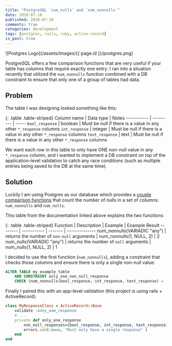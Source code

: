 ```yaml
---
title: "PostgreSQL `num_nulls` and `num_nonnulls`"
date: 2020-07-10
published: 2020-07-10
comments: true
categories: development
tags: [postgres, rails, ruby, active-record]
is_post: true
---
```

![Postgres Logo](/assets/images/{{ page.id }}/postgres.png)

PostgreSQL offers a few comparison functions that are very useful if your table has columns that require exactly one entry. I ran into a situation recently that utilized the `num_nonnulls` function combined with a DB constraint to ensure that only one of a group of tables had data.
<!--more-->

## Problem
The table I was designing looked something like this:

{: .table .table-striped}
Column name | Data type | Notes
----------- | --------- | -----
`bool_response` | boolean | Must be null if there is a value in any other `*_response` columns
`int_response` | integer | Must be null if there is a value in any other `*_response` columns
`text_response` | text | Must be null if there is a value in any other `*_response` columns

We want each row in this table to only have ONE non-null value in any `*_response` column, and I wanted to implement a DB constraint on top of the application-level validation to catch any race conditions (such as multiple entries being
saved to the DB at the same time).

## Solution
Luckily I am using Postgres as our database which provides a [couple comparison functions](https://www.postgresql.org/docs/10/functions-comparison.html#FUNCTIONS-COMPARISON-FUNC-TABLE) that count the number of nulls in a set of columns: `num_nonnulls` and `num_nulls`.

This table from the documentation linked above explains the two functions:

{: .table .table-striped}
Function | Description | Example | Example Result
-------- | ----------- | ------- | --------------
num_nonnulls(VARIADIC "any") | returns the number of `non-null` arguments | num_nonnulls(1, NULL, 2) | 2
num_nulls(VARIADIC "any") | returns the number of `null` arguments | num_nulls(1, NULL, 2) | 1

I decided to use the first function (`num_nonnulls`), adding a constraint that checks those columns and ensure there is only a single non-null value:

```sql
ALTER TABLE my_example_table
    ADD CONSTRAINT only_one_non_null_response
    CHECK (num_nonnulls(bool_response, int_response, text_response) = 1);
```

Finally I paired this with an app-level validation (this project is using rails + ActiveRecord):

```ruby
class MyResponseClass < ActiveRecord::Base
    validate :only_one_response
    # ...
    private def only_one_response
        non_null_responses=[bool_response, int_response, text_response].compact if non_null_responses.count !=1
        errors.add(:base, "Must only have a single response" )
    end
end
```
